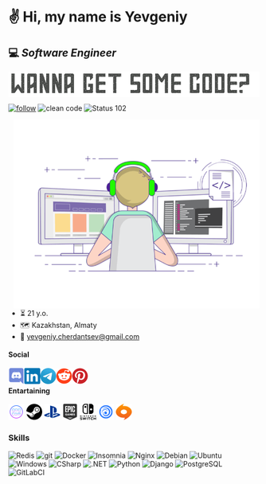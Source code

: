# ✌️ Hi, my name is Yevgeniy  
## 💻 _Software Engineer_

<img align="center" alt="GIF" src="https://raw.githubusercontent.com/y-cherdantsev/y-cherdantsev/main/assets/banner.gif" />

<a href="https://github.com/y-cherdantsev"><img alt="follow" src="https://img.shields.io/github/followers/y-cherdantsev?label=Follow&color=fedcba" /></a>
<img alt="clean code" src="https://img.shields.io/badge/Clean%20Code-Guru-_.svg?style=flat" />
<img alt="Status 102" src="https://img.shields.io/badge/102-Processing-_.svg?style=flat" />

<img align="right" alt="GIF" src="https://raw.githubusercontent.com/y-cherdantsev/y-cherdantsev/main/assets/coding-freak.gif" width="494" height="380" />

- ⏳ 21 y.o.
- 🗺️ Kazakhstan, Almaty
- 📧 [yevgeniy.cherdantsev@gmail.com](mailto:yevgeniy.cherdantsev@gmail.com)



#### Social
<p align="left">
<a href="https://discordapp.com/users/795177236369244161"><img align="left" alt="Discord" width="32" src="https://raw.githubusercontent.com/y-cherdantsev/y-cherdantsev/main/assets/discord.svg" /></a>
<a href="https://www.linkedin.com/in/yevgeniy-cherdantsev-74b69517a/"><img align="left" alt="LinkedIN" width="32" src="https://raw.githubusercontent.com/y-cherdantsev/y-cherdantsev/main/assets/linkedin.svg" /></a>
<a href="https://t.me/ycherdantsev"><img align="left" alt="Telegram" width="32" src="https://raw.githubusercontent.com/y-cherdantsev/y-cherdantsev/main/assets/telegram.svg" /><a href="https://www.reddit.com/user/Illustrious-Double-9"><img align="left" alt="Reddit" width="32" src="https://raw.githubusercontent.com/y-cherdantsev/y-cherdantsev/main/assets/reddit.svg" />
<a href="https://www.pinterest.ca/yevgeniycherdantsev"><img align="left" alt="Pinterest" width="32" src="https://raw.githubusercontent.com/y-cherdantsev/y-cherdantsev/main/assets/pinterest.svg" /></a>
</p>

<br>

#### Entartaining
<p align="left">
<a href="https://www.gog.com/u/y_cherdantsev"><img alt="GOG - y_cherdantsev" title="GOG - y_cherdantsev" height="32" width="32" src="https://raw.githubusercontent.com/y-cherdantsev/y-cherdantsev/main/assets/gog.svg"></a>
<a href="https://steamcommunity.com/id/y_cherdantsev"><img alt="Steam - y_cherdantsev" title="Steam - y_cherdantsev" height="32" width="32" src="https://raw.githubusercontent.com/y-cherdantsev/y-cherdantsev/main/assets/steam.svg"></a>  
<img alt="PlayStation - drumnkiller" title="PlayStation - drumnkiller" height="32" width="32" src="https://raw.githubusercontent.com/y-cherdantsev/y-cherdantsev/main/assets/playstation.svg">
<img alt="Epic Games - y.cherdantsev" title="Epic Games - y.cherdantsev" height="32" width="32" src="https://raw.githubusercontent.com/y-cherdantsev/y-cherdantsev/main/assets/epicgames.svg">
<img alt="Nintendo Switch" title="Nintendo Switch" height="32" width="32" src="https://raw.githubusercontent.com/y-cherdantsev/y-cherdantsev/main/assets/switch.svg">
<img alt="Uplay - ZhekaCher" title="Uplay - ZhekaCher" height="32" width="32" src="https://raw.githubusercontent.com/y-cherdantsev/y-cherdantsev/main/assets/uplay.svg">
<img alt="Origin - y_cherdantsev" title="Origin - y_cherdantsev" height="32" width="32" src="https://raw.githubusercontent.com/y-cherdantsev/y-cherdantsev/main/assets/origin.svg">
</p>

### Skills
<p>
  <img alt="Redis" src="https://img.shields.io/badge/redis-%23DD0031.svg?&style=flat&logo=redis&logoColor=white" />
  <img alt="git" src="https://img.shields.io/badge/-Git-F05032?style=flat&logo=git&logoColor=white" />
  <img alt="Docker" src="https://img.shields.io/badge/-Docker-46a2f1?style=flat&logo=docker&logoColor=white" />
  <img alt="Insomnia" src="https://img.shields.io/badge/-Insomnia-5849BE?style=flat&logo=insomnia&logoColor=white" />
  <img alt="Nginx" src="https://img.shields.io/badge/nginx-%23009639.svg?&style=flat&logo=nginx&logoColor=white" />
  <img alt="Debian" src="https://img.shields.io/badge/Debian-D70A53?style=flat&logo=debian&logoColor=white" />
  <img alt="Ubuntu" src="https://img.shields.io/badge/Ubuntu-E95420?style=flat&logo=ubuntu&logoColor=white" />
  <img alt="Windows" src="https://img.shields.io/badge/Windows-0078D6?style=flat&logo=windows&logoColor=white" />
  <img alt="CSharp" src="https://img.shields.io/badge/C%23-239120?style=flat&logo=c-sharp&logoColor=white" />
  <img alt=".NET" src="https://img.shields.io/badge/.NET-5C2D91?style=flat" />
  <img alt="Python" src="https://img.shields.io/badge/Python-3776AB?style=flat&logo=python&logoColor=white" />
  <img alt="Django" src="https://img.shields.io/badge/Django-092E20?style=flat&logo=django&logoColor=white" />
  <img alt="PostgreSQL" src="https://img.shields.io/badge/PostgreSQL-316192?style=flat&logo=postgresql&logoColor=white" />
  <img alt="GitLabCI" src="https://img.shields.io/badge/GitLabCI-%23181717.svg?&style=flat&logo=gitlab&logoColor=white" />
</p>

